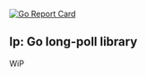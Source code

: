 [![Go Report Card](https://goreportcard.com/badge/github.com/frncscsrcc/lp)](https://goreportcard.com/report/github.com/frncscsrcc/lp)

lp: Go long-poll library
---

WiP
